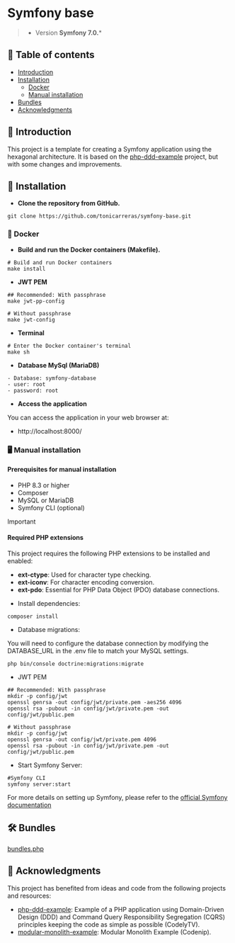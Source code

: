 # Symfony base
> - Version **Symfony 7.0.***

## 📖 Table of contents 
- [Introduction](#-introduction)
- [Installation](#-installation)
    - [Docker](#-docker)
    - [Manual installation](#-manual-installation)
- [Bundles](#-bundles)
- [Acknowledgments](#-acknowledgments)


## 🌟 Introduction
This project is a template for creating a Symfony application using the hexagonal architecture. It is based on the [php-ddd-example](https://github.com/CodelyTV/php-ddd-example) project, but with some changes and improvements.

## 🚀 Installation

- **Clone the repository from GitHub.**

```shell
git clone https://github.com/tonicarreras/symfony-base.git
```

### 🐳 Docker

- **Build and run the Docker containers (Makefile).**

```shell
# Build and run Docker containers
make install
``` 
- **JWT PEM**

```shell
## Recommended: With passphrase
make jwt-pp-config
```

```shell
# Without passphrase
make jwt-config
```

- **Terminal**

```shell
# Enter the Docker container's terminal
make sh
```

- **Database MySql (MariaDB)**

```
- Database: symfony-database 
- user: root
- password: root
```

- **Access the application**

You can access the application in your web browser at:
- http://localhost:8000/

### 🖥 Manual installation

#### Prerequisites for manual installation
- PHP 8.3 or higher
- Composer
- MySQL or MariaDB
- Symfony CLI (optional)

> [!IMPORTANT]
> #### Required PHP extensions
> This project requires the following PHP extensions to be installed and enabled:
> - **ext-ctype**: Used for character type checking.
> - **ext-iconv**: For character encoding conversion.
> - **ext-pdo**: Essential for PHP Data Object (PDO) database connections.

- Install dependencies:
```shell
composer install
```

- Database migrations:

You will need to configure the database connection by modifying the DATABASE_URL in the .env file to match your MySQL settings.
```shell
php bin/console doctrine:migrations:migrate
```

- JWT PEM
```shell
## Recommended: With passphrase
mkdir -p config/jwt
openssl genrsa -out config/jwt/private.pem -aes256 4096
openssl rsa -pubout -in config/jwt/private.pem -out config/jwt/public.pem
```

```shell
# Without passphrase
mkdir -p config/jwt
openssl genrsa -out config/jwt/private.pem 4096
openssl rsa -pubout -in config/jwt/private.pem -out config/jwt/public.pem
```

- Start Symfony Server:
```shell
#Symfony CLI
symfony server:start
```
For more details on setting up Symfony, please refer to the [official Symfony documentation](https://symfony.com/doc/current/setup.html)

## 🛠 Bundles
[bundles.php](config/bundles.php)

## 🤭 Acknowledgments

This project has benefited from ideas and code from the following projects and resources:
- [php-ddd-example](https://github.com/CodelyTV/php-ddd-example): Example of a PHP application using Domain-Driven Design (DDD) and Command Query Responsibility Segregation (CQRS) principles keeping the code as simple as possible (CodelyTV).
- [modular-monolith-example](https://github.com/codenip-tech/modular-monolith-example): Modular Monolith Example (Codenip).